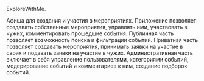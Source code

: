 ExploreWithMe.

Афиша для создания и участия в мероприятиях.
Приложение позволяет создавать собственные мероприятия, управлять ими, участвовать в чужих, комментировать прошедшие события.
Публичная часть позволяет возможность поиска и фильтрации событий.
Приватная часть позволяет создавать мероприятия, принимать заявки на участие в своих и подавать заявки на участие в чужих.
Административная часть включает в себя управление пользователями, категориями событий, модерирование событий и комментариев к ним, создание подборок событий. 
